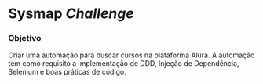 # Sysmap _Challenge_
### Objetivo 
Criar uma automação para buscar cursos na plataforma Alura. A automação tem como requisito a implementação de DDD, Injeção de Dependência, Selenium e boas práticas de código.
